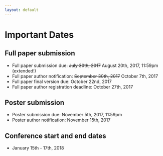 ```yaml
---
layout: default
---
```

# Important Dates

## Full paper submission 
* Full paper submission due: ~~July 30th, 2017~~ August 20th, 2017, 11:59pm (extended!)
* Full paper author notification: ~~September 30th, 2017~~ October 7th, 2017
* Full paper final version due: October 22nd, 2017
* Full paper author registration deadline: October 27th, 2017

## Poster submission
* Poster submission due: November 5th, 2017, 11:59pm
* Poster author notification: November 15th, 2017

## Conference start and end dates
* January 15th - 17th, 2018
